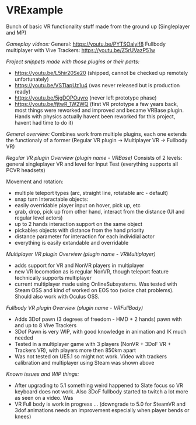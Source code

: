 # VRExample
Bunch of basic VR functionality stuff made from the ground up (Singleplayer and MP)

*Gameplay videos:*
General:  https://youtu.be/PYTSOalylf8
Fullbody multiplayer with Vive Trackers: https://youtu.be/Z5rUVazP51w

*Project snippets made with those plugins or their parts:*
- https://youtu.be/L5hir20Se20 (shipped, cannot be checked up remotely unfortunately)
- https://youtu.be/VSTlapUz1u4 (was never released but is production ready)
- https://youtu.be/5jgDOPOuyro (never left prototype phase)
- https://youtu.be/fjtwR_1W2WQ (first VR prototype a few years back, most things were reworked and improved and became VRBase plugin. Hands with physics actually havent been reworked for this project, havent had time to do it)

*General overview:*
Combines work from multiple plugins, each one extends the functionaly of a former (Regular VR plugin -> Multiplayer VR -> Fullbody VR)

*Regular VR plugin Overview (plugin name - VRBase)*
Consists of 2 levels: general singleplayer VR and level for Input Test (everything supports all PCVR headsets)

Movement and rotation:
- multiple teleport types (arc, straight line, rotatable arc - default)
- snap turn
Interactable objects:
- easily overridable player input on hover, pick up, etc
- grab, drop, pick up from other hand, interact from the distance (UI and regular level actors)
- up to 2 hands interaction support on the same object
- pickables objects with distance from the hand priority
- distance parameter for interaction for each individial actor
- everything is easily extandable and overridable

*Multiplayer VR plugin Overview (plugin name - VRMultiplayer)*
- adds support for VR and NonVR players in multiplayer
- new VR locomotion as is regular NonVR, though teleport feature technically supports multiplayer
- current multiplayer made using OnlineSubsystems. Was tested with Steam OSS and kind of worked on EOS too (voice chat problems). Should also work with Oculus OSS.

*Fullbody VR plugin Overview (plugin name - VRFullBody)*
- Adds 3Dof pawn (3 degrees of freedom - HMD + 2 hands) pawn with and up to 8 Vive Trackers
- 3Dof Pawn is very WIP, with good knowledge in animation and IK much needed
- Tested in a multiplayer game with 3 players (NonVR + 3DoF VR + Trackers VR), with players more then 850km apart
- Was not tested on UE5.1 so might not work. Video with trackers calibration and multiplayer using Steam was shown above 

*Known issues and WIP things:*
 - After upgrading to 5.1 something weird happened to Slate focus so VR keyboard does not work. Also 3DoF fullbody started to twitch a lot more as seen on a video. Was  
 - VR Full body is work in progress ... (downgrade to 5.0 for SteamVR and 3dof animations needs an improvement especially when player bends or knees)